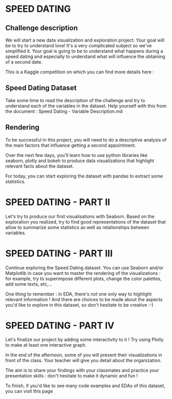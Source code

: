 # SPEED DATING #

## Challenge description

We will start a new data visualization and exploration project. Your goal will be to try to understand love! It's a very complicated subject so we've simplified it. Your goal is going to be to understand what happens during a speed dating and especially to understand what will influence the obtaining of a second date.

This is a Kaggle competition on which you can find more details here :

## Speed Dating Dataset

Take some time to read the description of the challenge and try to understand each of the variables in the dataset. Help yourself with this from the document : Speed Dating - Variable Description.md

## Rendering

To be successful in this project, you will need to do a descriptive analysis of the main factors that influence getting a second appointment.

Over the next few days, you'll learn how to use python libraries like seaborn, plotly and bokeh to produce data visualizations that highlight relevant facts about the dataset.

For today, you can start exploring the dataset with pandas to extract some statistics.

# SPEED DATING - PART II #

Let's try to produce our first visualisations with Seaborn. Based on the exploration you realized, try to find good representations of the dataset that allow to summarize some statistics as well as relationships between variables.

# SPEED DATING - PART III #

Continue exploring the Speed Dating dataset. You can use Seaborn and/or Matplotlib in case you want to master the rendering of the visualizations : for example, try to superimpose different plots, change the color palettes, add some texts, etc,...

One thing to remember : in EDA, there's not one only way to highlight relevant information ! And there are choices to be made about the aspects you'd like to explore in this dataset, so don't hesitate to be creative :-)


# SPEED DATING - PART IV #

Let's finalize our project by adding some interactivity to it ! Try using Plotly to make at least one interactive graph.

In the end of the afternoon, some of you will present their visualizations in front of the class. Your teacher will give you detail about the organization.

The aim is to share your findings with your classmates and practice your presentation skills : don't hesitate to make it dynamic and fun !

To finish, if you'd like to see many code examples and EDAs of this dataset, you can visit this page
